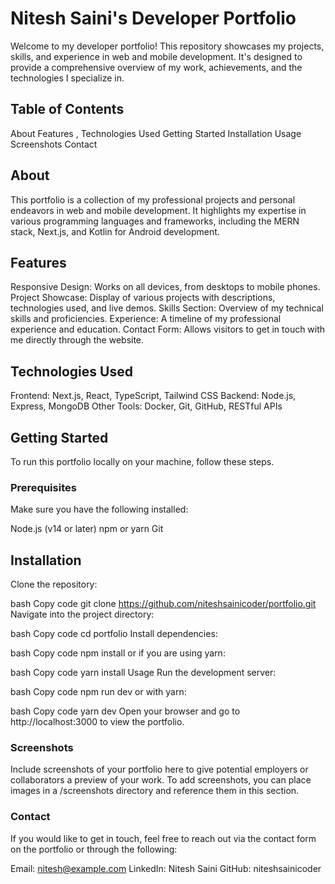 # Nitesh Saini's Developer Portfolio
Welcome to my developer portfolio! This repository showcases my projects, skills, and experience in web and mobile development. It's designed to provide a comprehensive overview of my work, achievements, and the technologies I specialize in.

## Table of Contents
About 
Features ,
Technologies Used
Getting Started
Installation
Usage
Screenshots
Contact
## About
This portfolio is a collection of my professional projects and personal endeavors in web and mobile development. It highlights my expertise in various programming languages and frameworks, including the MERN stack, Next.js, and Kotlin for Android development.

## Features
Responsive Design: Works on all devices, from desktops to mobile phones.
Project Showcase: Display of various projects with descriptions, technologies used, and live demos.
Skills Section: Overview of my technical skills and proficiencies.
Experience: A timeline of my professional experience and education.
Contact Form: Allows visitors to get in touch with me directly through the website.
## Technologies Used
Frontend: Next.js, React, TypeScript, Tailwind CSS
Backend: Node.js, Express, MongoDB
Other Tools: Docker, Git, GitHub, RESTful APIs
## Getting Started
To run this portfolio locally on your machine, follow these steps.


### Prerequisites
Make sure you have the following installed:

Node.js (v14 or later)
npm or yarn
Git
## Installation
Clone the repository:

bash
Copy code
git clone https://github.com/niteshsainicoder/portfolio.git
Navigate into the project directory:

bash
Copy code
cd portfolio
Install dependencies:

bash
Copy code
npm install
or if you are using yarn:

bash
Copy code
yarn install
Usage
Run the development server:

bash
Copy code
npm run dev
or with yarn:

bash
Copy code
yarn dev
Open your browser and go to http://localhost:3000 to view the portfolio.

### Screenshots
Include screenshots of your portfolio here to give potential employers or collaborators a preview of your work. To add screenshots, you can place images in a /screenshots directory and reference them in this section.


### Contact
If you would like to get in touch, feel free to reach out via the contact form on the portfolio or through the following:

Email: nitesh@example.com
LinkedIn: Nitesh Saini
GitHub: niteshsainicoder

